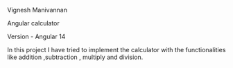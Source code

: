 Vignesh Manivannan

Angular calculator 

Version -  Angular 14


In this project I have tried to implement the calculator with the functionalities like addition ,subtraction , multiply and division.
